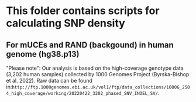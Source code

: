 # This folder contains scripts for calculating SNP density

## For mUCEs and RAND (backgound) in human genome (hg38.p13)

"Please note":
Our analysis is based on the high-coverage genotype data (3,202 human samples) collected by 1000 Genomes Project (Byrska-Bishop et al. 2022). Raw data can be found in:```http://ftp.1000genomes.ebi.ac.uk/vol1/ftp/data_collections/1000G_2504_high_coverage/working/20220422_3202_phased_SNV_INDEL_SV/```.
